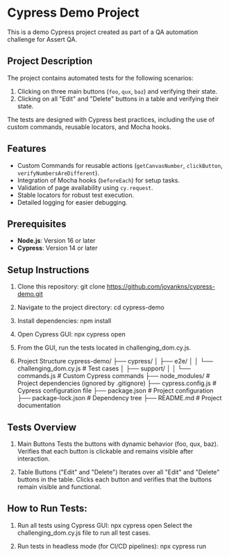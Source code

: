 # Cypress Demo Project
This is a demo Cypress project created as part of a QA automation challenge for Assert QA.

## Project Description
The project contains automated tests for the following scenarios:
1. Clicking on three main buttons (`foo`, `qux`, `baz`) and verifying their state.
2. Clicking on all "Edit" and "Delete" buttons in a table and verifying their state.

The tests are designed with Cypress best practices, including the use of custom commands, reusable locators, and Mocha hooks.

## Features
- Custom Commands for reusable actions (`getCanvasNumber`, `clickButton`, `verifyNumbersAreDifferent`).
- Integration of Mocha hooks (`beforeEach`) for setup tasks.
- Validation of page availability using `cy.request`.
- Stable locators for robust test execution.
- Detailed logging for easier debugging.

## Prerequisites
- **Node.js**: Version 16 or later
- **Cypress**: Version 14 or later

## Setup Instructions
1. Clone this repository:
   git clone https://github.com/jovankns/cypress-demo.git

2. Navigate to the project directory:
cd cypress-demo

3. Install dependencies:
npm install

4. Open Cypress GUI:
npx cypress open
  
5. From the GUI, run the tests located in challenging_dom.cy.js.

6. Project Structure
cypress-demo/
├── cypress/
│   ├── e2e/
│   │   └── challenging_dom.cy.js   # Test cases
│   ├── support/
│   │   └── commands.js            # Custom Cypress commands
├── node_modules/                  # Project dependencies (ignored by .gitignore)
├── cypress.config.js              # Cypress configuration file
├── package.json                   # Project configuration
├── package-lock.json              # Dependency tree
├── README.md                      # Project documentation

## Tests Overview
1. Main Buttons
    Tests the buttons with dynamic behavior (foo, qux, baz).
    Verifies that each button is clickable and remains visible after interaction.

2. Table Buttons ("Edit" and "Delete")
    Iterates over all "Edit" and "Delete" buttons in the table.
    Clicks each button and verifies that the buttons remain visible and functional.

## How to Run Tests:
1. Run all tests using Cypress GUI:
npx cypress open
Select the challenging_dom.cy.js file to run all test cases.

2. Run tests in headless mode (for CI/CD pipelines):
npx cypress run